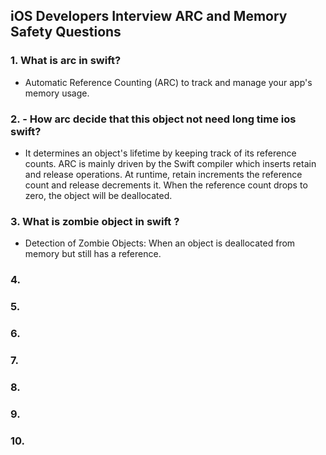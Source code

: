 ## iOS Developers Interview ARC and Memory Safety Questions

### 1. What is arc in swift?
   - Automatic Reference Counting (ARC) to track and manage your app's memory usage.
     
### 2. - How arc decide that this object not need long time ios swift?
   - It determines an object's lifetime by keeping track of its reference counts. ARC is mainly driven by the Swift compiler which inserts retain and release operations. At runtime, retain increments the reference count and release decrements it. When the reference count drops to zero, the object will be deallocated.

### 3. What is zombie object in swift ?
   - Detection of Zombie Objects: When an object is deallocated from memory but still has a reference.
### 4. 

### 5. 

### 6. 

### 7.

### 8.

### 9.

### 10.
